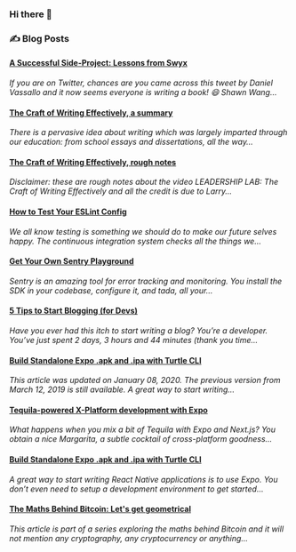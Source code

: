 ### Hi there 👋

### ✍️ Blog Posts
<!--START_SECTION:blog-feed-->
#### [A Successful Side-Project: Lessons from Swyx](https:&#x2F;&#x2F;robincussol.com&#x2F;a-successful-side-project-lessons-from-swyx&#x2F;) 
*If you are on Twitter, chances are you came across this tweet by Daniel Vassallo and it now seems everyone is writing a book! 😄 Shawn Wang…*
#### [The Craft of Writing Effectively, a summary](https:&#x2F;&#x2F;robincussol.com&#x2F;the-craft-of-writing-effectively-summary&#x2F;) 
*There is a pervasive idea about writing which was largely imparted through our education: from school essays and dissertations, all the way…*
#### [The Craft of Writing Effectively, rough notes](https:&#x2F;&#x2F;robincussol.com&#x2F;the-craft-of-writing-effectively-summary&#x2F;rough-notes&#x2F;) 
*Disclaimer: these are rough notes about the video LEADERSHIP LAB: The Craft of Writing Effectively and all the credit is due to Larry…*
#### [How to Test Your ESLint Config](https:&#x2F;&#x2F;robincussol.com&#x2F;how-to-test-your-eslint-config&#x2F;) 
*We all know testing is something we should do to make our future selves happy. The continuous integration system checks all the things we…*
#### [Get Your Own Sentry Playground](https:&#x2F;&#x2F;robincussol.com&#x2F;get-your-own-sentry-playground&#x2F;) 
*Sentry is an amazing tool for error tracking and monitoring. You install the SDK in your codebase, configure it, and *tada*, all your…*
#### [5 Tips to Start Blogging (for Devs)](https:&#x2F;&#x2F;robincussol.com&#x2F;5-tips-to-start-blogging-for-devs&#x2F;) 
*Have you ever had this itch to start writing a blog? You’re a developer. You’ve just spent 2 days, 3 hours and 44 minutes (thank you time…*
#### [Build Standalone Expo .apk and .ipa with Turtle CLI](https:&#x2F;&#x2F;robincussol.com&#x2F;build-standalone-expo-apk-ipa-with-turtle-cli&#x2F;) 
*This article was updated on January 08, 2020. The previous version from March 12, 2019 is still available. A great way to start writing…*
#### [Tequila-powered X-Platform development with Expo](https:&#x2F;&#x2F;robincussol.com&#x2F;tequila-powered-cross-platform-development-with-expo&#x2F;) 
*What happens when you mix a bit of Tequila with Expo and Next.js? You obtain a nice Margarita, a subtle cocktail of cross-platform goodness…*
#### [Build Standalone Expo .apk and .ipa with Turtle CLI](https:&#x2F;&#x2F;robincussol.com&#x2F;build-standalone-expo-apk-ipa-with-turtle-cli&#x2F;2019-03-12&#x2F;) 
*A great way to start writing React Native applications is to use Expo. You don’t even need to setup a development environment to get started…*
#### [The Maths Behind Bitcoin: Let&#39;s get geometrical](https:&#x2F;&#x2F;robincussol.com&#x2F;the-maths-behind-bitcoin&#x2F;lets-get-geometrical-2-6&#x2F;) 
*This article is part of a series exploring the maths behind Bitcoin and it will not mention any cryptography, any cryptocurrency or anything…*
<!--END_SECTION:blog-feed-->

<!--
**RobinCsl/RobinCsl** is a ✨ _special_ ✨ repository because its `README.md` (this file) appears on your GitHub profile.

Here are some ideas to get you started:

- 🔭 I’m currently working on ...
- 🌱 I’m currently learning ...
- 👯 I’m looking to collaborate on ...
- 🤔 I’m looking for help with ...
- 💬 Ask me about ...
- 📫 How to reach me: ...
- 😄 Pronouns: ...
- ⚡ Fun fact: ...
-->
